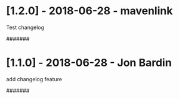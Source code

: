 # [1.2.0] - 2018-06-28 - mavenlink

Test changelog

#######

# [1.1.0] - 2018-06-28 - Jon Bardin

add changelog feature

#######
